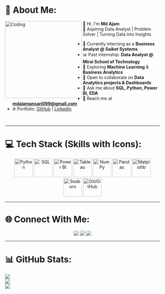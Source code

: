 # 💫 About Me:
<img align="left" alt="Coding" width="250" src="https://raw.githubusercontent.com/MdAjams/MdAjams/main/assets/laptop.gif">

🌟 Hi, I'm **Md Ajam**  
🚀 Aspiring Data Analyst | Problem Solver | Turning Data into Insights  

- 🔭 Currently interning as a **Business Analyst @ Saiket Systems**  
- 📊 Past internship: **Data Analyst @ Mirai School of Technology**  
- 🌱 Exploring **Machine Learning** & **Business Analytics**  
- 🤝 Open to collaborate on **Data Analytics projects & Dashboards**  
- 💬 Ask me about **SQL, Python, Power BI, EDA**  
- 📧 Reach me at **mdajamansari099@gmail.com**  
- 🌐 Portfolio: [GitHub](https://github.com/MdAjams) | [LinkedIn](https://www.linkedin.com/in/mdajam/)  

<br clear="left"/>

---

# 💻 Tech Stack (Skills with Icons):

<p align="center">
  <img src="https://img.icons8.com/color/96/000000/python.png" width="60" alt="Python"/>
  <img src="https://img.icons8.com/ios-filled/100/4479A1/sql.png" width="60" alt="SQL"/>
  <img src="https://img.icons8.com/color/96/000000/power-bi.png" width="60" alt="Power BI"/>
  <img src="https://img.icons8.com/color/96/000000/tableau-software.png" width="60" alt="Tableau"/>
  <img src="https://img.icons8.com/color/96/000000/numpy.png" width="60" alt="NumPy"/>
  <img src="https://img.icons8.com/color/96/000000/pandas.png" width="60" alt="Pandas"/>
  <img src="https://img.icons8.com/color/96/000000/matplotlib.png" width="60" alt="Matplotlib"/>
  <img src="https://img.icons8.com/color/96/000000/seaborn.png" width="60" alt="Seaborn"/>
  <img src="https://img.icons8.com/fluency/96/000000/github.png" width="60" alt="Git/GitHub"/>
</p>

---

# 🌐 Connect With Me:
<p align="center">
  <a href="https://www.linkedin.com/in/mdajam/"><img src="https://img.icons8.com/color/48/000000/linkedin.png"/></a>
  <a href="mailto:mdajamansari099@gmail.com"><img src="https://img.icons8.com/color/48/000000/gmail.png"/></a>
  <a href="https://github.com/MdAjams"><img src="https://img.icons8.com/ios-glyphs/48/000000/github.png"/></a>
</p>

---

# 📊 GitHub Stats:
![](https://github-readme-stats.vercel.app/api?username=MdAjams&theme=tokyonight&hide_border=false&include_all_commits=true&count_private=true)  
![](https://github-readme-streak-stats.herokuapp.com/?user=MdAjams&theme=tokyonight&hide_border=false)  
![](https://github-readme-stats.vercel.app/api/top-langs/?username=MdAjams&theme=tokyonight&hide_border=false&layout=compact)
